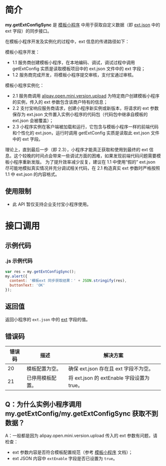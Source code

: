 # 简介
**my.getExtConfigSync** 是 [模板小程序](https://opendocs.alipay.com/mini/isv/creatminiapp#%E5%8F%82%E6%95%B0%E8%AF%B4%E6%98%8E) 中用于获取自定义数据（即 [ext.json](https://opendocs.alipay.com/isv/03kqzl#ext%20%E5%8F%82%E6%95%B0%E8%AF%B4%E6%98%8E) 中的 ext 字段）的同步接口。

在模板小程序开发及实例化的过程中，ext 信息的传递路径如下：

模板小程序开发：   
- 1.1 服务商创建模板小程序，在本地编码、调试，调试过程中调用 getExtConfig 实质是读取模板项目中的 ext.json 文件中的 ext 字段；
- 1.2 服务商完成开发，将模板小程序提交审核，支付宝通过审核。

模板小程序实例化：   
- 2.1 服务商调用 [alipay.open.mini.version.upload](https://opendocs.alipay.com/isv/03kqzl) 为特定商户创建模板小程序的实例，传入的 ext 参数包含该商户特有的信息；
- 2.2 支付宝响应服务商请求，创建小程序新实例或新版本，将请求的 ext 参数保存为 ext.json 文件置入实例小程序的代码包（代码包中继承自模板的 ext.json 会被覆盖）；
- 2.3 小程序实例在客户端被加载和运行，它包含与模板小程序一样的前端代码和个性化的 ext.json，运行时调用 getExtConfig 实质是读取此 ext.json 文件中的 ext 字段。

理论上，直到最后一步（即 2.3），小程序才能真正获取和使用到最终的 ext 信息。这个较晚的时间点会带来一些调试方面的困难，如果发现前端代码问题需要模板小程序重新发版。
为了提升效率减少反复，建议在 1.1 中使用“假的” ext.json 尽可能地模拟真实情况并充分调试相关代码，在 2.1 构造真实 ext 参数时严格按照 1.1 中 ext.json 的内容格式。


## 使用限制
- 此 API 暂仅支持企业支付宝小程序使用。

# 接口调用

## 示例代码

### .js 示例代码
```javascript
var res = my.getExtConfigSync();
my.alert({
  content: '模板ext 同步获取结果：' + JSON.stringify(res),
  buttonText: 'OK'
});
```

## 返回值
返回小程序的 `ext.json` 中的 [ext](https://opendocs.alipay.com/mini/isv/creatminiapp#ext%20%E5%8F%82%E6%95%B0%E8%AF%B4%E6%98%8E) 字段的值。

## 错误码
| **错误码** | **描述** | **解决方案** |
| --- | --- | --- |
| 20 | 模板配置为空。 | 确保 ext.json 存在且 ext 字段不为空。 |
| 21 | 已停用模板配置。 | 将 ext.json 的 extEnable 字段设置为 true。 |

## Q：为什么实例小程序调用 my.getExtConfig/my.getExtConfigSync 获取不到数据？
A：一般都是因为 alipay.open.mini.version.upload 传入的 ext 参数有问题，请检查：
- ext 参数内容是否符合模板配置规范（参考 [模板小程序](https://opendocs.alipay.com/mini/isv/creatminiapp#ext%20%E5%8F%82%E6%95%B0%E8%AF%B4%E6%98%8E) 文档）；
- ext JSON 内容中 `extEnable` 字段是否已设置为 `true`。
